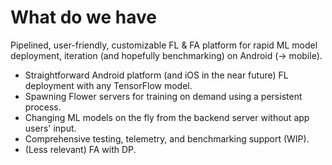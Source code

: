 # What do we have

Pipelined, user-friendly, customizable FL & FA platform for rapid ML model
deployment, iteration (and hopefully benchmarking) on Android (→ mobile).

- Straightforward Android platform (and iOS in the near future) FL deployment
    with any TensorFlow model.
- Spawning Flower servers for training on demand using a persistent process.
- Changing ML models on the fly from the backend server without app users'
    input.
- Comprehensive testing, telemetry, and benchmarking support (WIP).
- (Less relevant) FA with DP.
